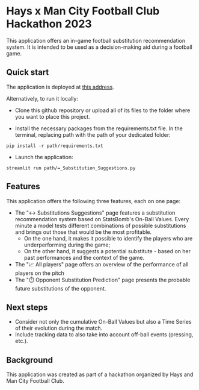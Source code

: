 # Hays x Man City Football Club Hackathon 2023

This application offers an in-game football substitution recommendation system. It is intended to be used as a decision-making aid during a football game.

## Quick start

The application is deployed at [this address](https://substitution-recommender.streamlit.app).

Alternatively, to run it locally:

- Clone this github repository or upload all of its files to the folder where you want to place this project.

- Install the necessary packages from the requirements.txt file. In the terminal, replacing path with the path of your dedicated folder:
```
pip install -r path/requirements.txt
```

- Launch the application:
```
streamlit run path/↔️_Substitution_Suggestions.py
```


## Features

This application offers the following three features, each on one page:
- The "↔️ Substitutions Suggestions" page features a substitution recommendation system based on StatsBomb's On-Ball Values. Every minute a model tests different combinations of possible substitutions and brings out those that would be the most profitable.
  - On the one hand, it makes it possible to identify the players who are underperforming during the game;
  - On the other hand, it suggests a potential substitute - based on her past performances and the context of the game.
- The "📈 All players" page offers an overview of the performance of all players on the pitch
- The "⏱️ Opponent Substitution Prediction" page presents the probable future substitutions of the opponent.


## Next steps

- Consider not only the cumulative On-Ball Values but also a Time Series of their evolution during the match.
- Include tracking data to also take into account off-ball events (pressing, etc.).



## Background

This application was created as part of a hackathon organized by Hays and Man City Football Club.
